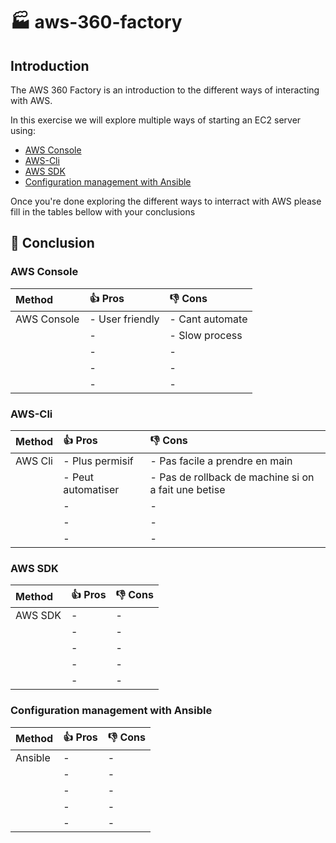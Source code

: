 # :factory: aws-360-factory

## Introduction

The AWS 360 Factory is an introduction to the different ways of interacting with AWS.

In this exercise we will explore multiple ways of starting an EC2 server using:

* [AWS Console](./1_console/README.md)
* [AWS-Cli](./2_awscli/README.md)
* [AWS SDK](./3_sdk/README.md)
* [Configuration management with Ansible](./4_ansible/README.md)

Once you're done exploring the different ways to interract with AWS please fill in the tables bellow with your conclusions

## :name_badge: Conclusion

### AWS Console

| Method                           | :thumbsup: Pros | :thumbsdown: Cons |
|:---------------------------------|:----------------|:------------------|
| AWS Console                      | - User friendly              | -  Cant automate               |
|                                  | -               | - Slow process                |
|                                  | -               | -                 |
|                                  | -               | -                 |
|                                  | -               | -                 |

### AWS-Cli

| Method  | :thumbsup: Pros | :thumbsdown: Cons |
|:--------|:----------------|:------------------|
| AWS Cli | - Plus permisif              | -  Pas facile a prendre en main               |
|         | - Peut automatiser              | - Pas de rollback de machine si on a fait une betise                |
|         | -               | -                 |
|         | -               | -                 |
|         | -               | -                 |

### AWS SDK

| Method  | :thumbsup: Pros | :thumbsdown: Cons |
|:--------|:----------------|:------------------|
| AWS SDK | -               | -                 |
|         | -               | -                 |
|         | -               | -                 |
|         | -               | -                 |
|         | -               | -                 |


### Configuration management with Ansible

| Method  | :thumbsup: Pros | :thumbsdown: Cons |
|:--------|:----------------|:------------------|
| Ansible | -               | -                 |
|         | -               | -                 |
|         | -               | -                 |
|         | -               | -                 |
|         | -               | -                 |
